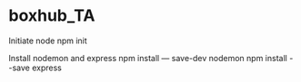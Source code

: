 # boxhub_TA

Initiate node
npm init 

Install nodemon and express
npm install — save-dev nodemon
npm install - -save express
